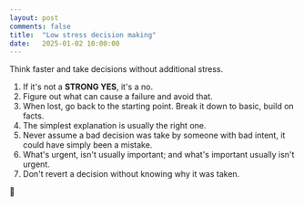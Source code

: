 ```yaml
---
layout: post
comments: false
title:  "Low stress decision making"
date:   2025-01-02 10:00:00
---
```


Think faster and take decisions without additional stress.

1. If it's not a **STRONG YES**, it's a no.
2. Figure out what can cause a failure and avoid that.
3. When lost, go back to the starting point. Break it down to basic, build on facts. 
4. The simplest explanation is usually the right one.
5. Never assume a bad decision was take by someone with bad intent, it could have simply been a mistake.
6. What's urgent, isn't usually important; and what's important usually isn't urgent.
7. Don't revert a decision without knowing why it was taken.

👋
